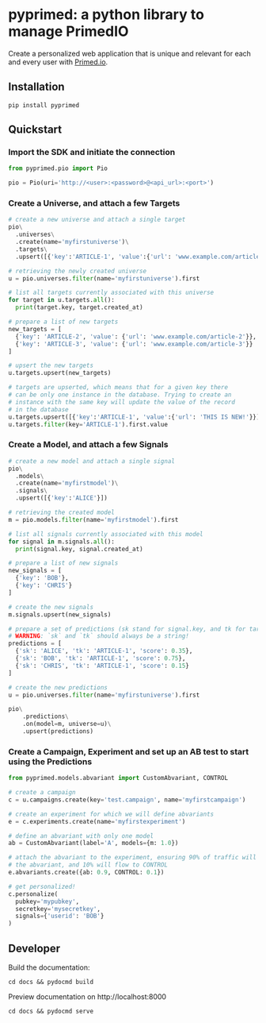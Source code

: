 # pyprimed: a python library to manage PrimedIO

Create a personalized web application that is unique and relevant for each and every user with [Primed.io](https://www.primed.io/).

## Installation
```
pip install pyprimed
```

## Quickstart
### Import the SDK and initiate the connection
```python
from pyprimed.pio import Pio

pio = Pio(uri='http://<user>:<password>@<api_url>:<port>')
```

### Create a Universe, and attach a few Targets
```python
# create a new universe and attach a single target
pio\
  .universes\
  .create(name='myfirstuniverse')\
  .targets\
  .upsert([{'key':'ARTICLE-1', 'value':{'url': 'www.example.com/article-1'}}])

# retrieving the newly created universe
u = pio.universes.filter(name='myfirstuniverse').first

# list all targets currently associated with this universe
for target in u.targets.all():
  print(target.key, target.created_at)

# prepare a list of new targets
new_targets = [
  {'key': 'ARTICLE-2', 'value': {'url': 'www.example.com/article-2'}}, 
  {'key': 'ARTICLE-3', 'value': {'url': 'www.example.com/article-3'}}
]

# upsert the new targets
u.targets.upsert(new_targets)

# targets are upserted, which means that for a given key there
# can be only one instance in the database. Trying to create an
# instance with the same key will update the value of the record
# in the database
u.targets.upsert([{'key':'ARTICLE-1', 'value':{'url': 'THIS IS NEW!'}}])
u.targets.filter(key='ARTICLE-1').first.value 
```

### Create a Model, and attach a few Signals
```python
# create a new model and attach a single signal
pio\
  .models\
  .create(name='myfirstmodel')\
  .signals\
  .upsert([{'key':'ALICE'}])

# retrieving the created model
m = pio.models.filter(name='myfirstmodel').first

# list all signals currently associated with this model
for signal in m.signals.all():
  print(signal.key, signal.created_at)

# prepare a list of new signals
new_signals = [
  {'key': 'BOB'}, 
  {'key': 'CHRIS'}
]

# create the new signals
m.signals.upsert(new_signals)

# prepare a set of predictions (sk stand for signal.key, and tk for target.key)
# WARNING: `sk` and `tk` should always be a string!
predictions = [
  {'sk': 'ALICE', 'tk': 'ARTICLE-1', 'score': 0.35},
  {'sk': 'BOB', 'tk': 'ARTICLE-1', 'score': 0.75}, 
  {'sk': 'CHRIS', 'tk': 'ARTICLE-1', 'score': 0.15}
]

# create the new predictions 
u = pio.universes.filter(name='myfirstuniverse').first

pio\
    .predictions\
    .on(model=m, universe=u)\
    .upsert(predictions)
```

### Create a Campaign, Experiment and set up an AB test to start using the Predictions
```python
from pyprimed.models.abvariant import CustomAbvariant, CONTROL

# create a campaign
c = u.campaigns.create(key='test.campaign', name='myfirstcampaign')

# create an experiment for which we will define abvariants
e = c.experiments.create(name='myfirstexperiment')

# define an abvariant with only one model
ab = CustomAbvariant(label='A', models={m: 1.0})

# attach the abvariant to the experiment, ensuring 90% of traffic will flow to
# the abvariant, and 10% will flow to CONTROL
e.abvariants.create({ab: 0.9, CONTROL: 0.1})

# get personalized!
c.personalize(
  pubkey='mypubkey', 
  secretkey='mysecretkey', 
  signals={'userid': 'BOB'}
)
```

## Developer
Build the documentation:
```
cd docs && pydocmd build
```

Preview documentation on http://localhost:8000
```
cd docs && pydocmd serve
```